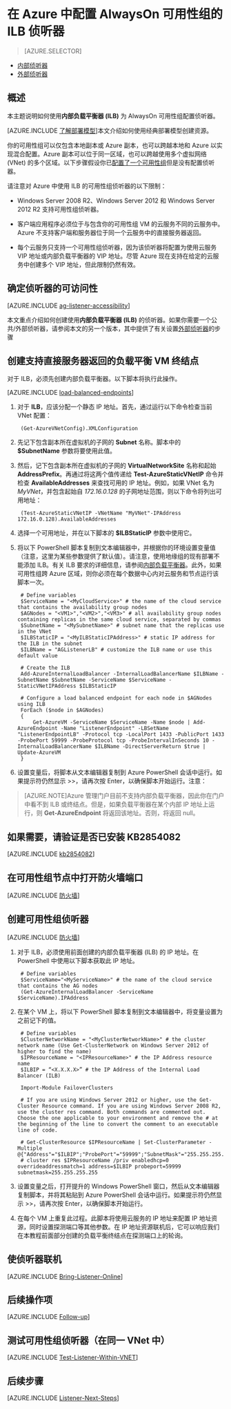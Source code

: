 <properties 
	pageTitle="为 AlwaysOn 可用性组配置 ILB 侦听器 | Windows Azure"
	description="本教程使用通过经典部署模型创建的资源，并使用内部负载平衡器 (ILB) 在 Azure 中创建 AlwaysOn 可用性组侦听器。"
	services="virtual-machines"
	documentationCenter="na"
	authors="rothja"
	manager="jeffreyg"
	editor="monicar" 
	tags="azure-service-management"/>
<tags 
	ms.service="virtual-machines"
	ms.date="09/16/2015"
	wacn.date="11/02/2015" />

# 在 Azure 中配置 AlwaysOn 可用性组的 ILB 侦听器

> [AZURE.SELECTOR]
- [内部侦听器](/documentation/articles/virtual-machines-sql-server-configure-ilb-alwayson-availability-group-listener)
- [外部侦听器](/documentation/articles/virtual-machines-sql-server-configure-public-alwayson-availability-group-listener)

## 概述

本主题说明如何使用**内部负载平衡器 (ILB)** 为 AlwaysOn 可用性组配置侦听器。

[AZURE.INCLUDE [了解部署模型](../includes/learn-about-deployment-models-include.md)]本文介绍如何使用经典部署模型创建资源。

你的可用性组可以仅包含本地副本或 Azure 副本，也可以跨越本地和 Azure 以实现混合配置。Azure 副本可以位于同一区域，也可以跨越使用多个虚拟网络 (VNet) 的多个区域。以下步骤假设你已[配置了一个可用性组](virtual-machines-sql-server-alwayson-availability-groups-gui.md)但是没有配置侦听器。

请注意对 Azure 中使用 ILB 的可用性组侦听器的以下限制：

- Windows Server 2008 R2、Windows Server 2012 和 Windows Server 2012 R2 支持可用性组侦听器。

- 客户端应用程序必须位于与包含你的可用性组 VM 的云服务不同的云服务中。Azure 不支持客户端和服务器位于同一个云服务中的直接服务器返回。

- 每个云服务只支持一个可用性组侦听器，因为该侦听器将配置为使用云服务 VIP 地址或内部负载平衡器的 VIP 地址。尽管 Azure 现在支持在给定的云服务中创建多个 VIP 地址，但此限制仍然有效。

## 确定侦听器的可访问性

[AZURE.INCLUDE [ag-listener-accessibility](../includes/virtual-machines-ag-listener-determine-accessibility.md)]

本文重点介绍如何创建使用**内部负载平衡器 (ILB)** 的侦听器。如果你需要一个公共/外部侦听器，请参阅本文的另一个版本，其中提供了有关设置[外部侦听器](/documentation/articles/virtual-machines-sql-server-configure-public-alwayson-availability-group-listener)的步骤

## 创建支持直接服务器返回的负载平衡 VM 终结点

对于 ILB，必须先创建内部负载平衡器。以下脚本将执行此操作。

[AZURE.INCLUDE [load-balanced-endpoints](../includes/virtual-machines-ag-listener-load-balanced-endpoints.md)]

1. 对于 **ILB**，应该分配一个静态 IP 地址。首先，通过运行以下命令检查当前 VNet 配置：

		(Get-AzureVNetConfig).XMLConfiguration

1. 先记下包含副本所在虚拟机的子网的 **Subnet** 名称。脚本中的 **$SubnetName** 参数将要使用此值。

1. 然后，记下包含副本所在虚拟机的子网的 **VirtualNetworkSite** 名称和起始 **AddressPrefix**。再通过将这两个值传递给 **Test-AzureStaticVNetIP** 命令并检查 **AvailableAddresses** 来查找可用的 IP 地址。例如，如果 VNet 名为 *MyVNet*，并包含起始自 *172.16.0.128* 的子网地址范围，则以下命令将列出可用地址：

		(Test-AzureStaticVNetIP -VNetName "MyVNet"-IPAddress 172.16.0.128).AvailableAddresses

1. 选择一个可用地址，并在以下脚本的 **$ILBStaticIP** 参数中使用它。

3. 将以下 PowerShell 脚本复制到文本编辑器中，并根据你的环境设置变量值（注意，这里为某些参数提供了默认值）。请注意，使用地缘组的现有部署不能添加 ILB。有关 ILB 要求的详细信息，请参阅[内部负载平衡器](/documentation/articles/load-balancer-internal-overview)。此外，如果可用性组跨 Azure 区域，则你必须在每个数据中心内对云服务和节点运行该脚本一次。

		# Define variables
		$ServiceName = "<MyCloudService>" # the name of the cloud service that contains the availability group nodes
		$AGNodes = "<VM1>","<VM2>","<VM3>" # all availability group nodes containing replicas in the same cloud service, separated by commas
		$SubnetName = "<MySubnetName>" # subnet name that the replicas use in the VNet
		$ILBStaticIP = "<MyILBStaticIPAddress>" # static IP address for the ILB in the subnet
		$ILBName = "AGListenerLB" # customize the ILB name or use this default value
		
		# Create the ILB
		Add-AzureInternalLoadBalancer -InternalLoadBalancerName $ILBName -SubnetName $SubnetName -ServiceName $ServiceName -StaticVNetIPAddress $ILBStaticIP
		
		# Configure a load balanced endpoint for each node in $AGNodes using ILB
		ForEach ($node in $AGNodes)
		{
			Get-AzureVM -ServiceName $ServiceName -Name $node | Add-AzureEndpoint -Name "ListenerEndpoint" -LBSetName "ListenerEndpointLB" -Protocol tcp -LocalPort 1433 -PublicPort 1433 -ProbePort 59999 -ProbeProtocol tcp -ProbeIntervalInSeconds 10 -InternalLoadBalancerName $ILBName -DirectServerReturn $true | Update-AzureVM 
		}

1. 设置变量后，将脚本从文本编辑器复制到 Azure PowerShell 会话中运行。如果提示符仍然显示 >>，请再次按 Enter，以确保脚本开始运行。注意：

>[AZURE.NOTE]Azure 管理门户目前不支持内部负载平衡器，因此你在门户中看不到 ILB 或终结点。但是，如果负载平衡器在某个内部 IP 地址上运行，则 **Get-AzureEndpoint** 将返回该地址。否则，将返回 null。

## 如果需要，请验证是否已安装 KB2854082

[AZURE.INCLUDE [kb2854082](../includes/virtual-machines-ag-listener-kb2854082.md)]

## 在可用性组节点中打开防火墙端口

[AZURE.INCLUDE [防火墙](../includes/virtual-machines-ag-listener-open-firewall.md)]

## 创建可用性组侦听器

[AZURE.INCLUDE [防火墙](../includes/virtual-machines-ag-listener-create-listener.md)]

1. 对于 ILB，必须使用前面创建的内部负载平衡器 (ILB) 的 IP 地址。在 PowerShell 中使用以下脚本获取此 IP 地址。

		# Define variables
		$ServiceName="<MyServiceName>" # the name of the cloud service that contains the AG nodes
		(Get-AzureInternalLoadBalancer -ServiceName $ServiceName).IPAddress

1. 在某个 VM 上，将以下 PowerShell 脚本复制到文本编辑器中，将变量设置为之前记下的值。

		# Define variables
		$ClusterNetworkName = "<MyClusterNetworkName>" # the cluster network name (Use Get-ClusterNetwork on Windows Server 2012 of higher to find the name)
		$IPResourceName = "<IPResourceName>" # the IP Address resource name 
		$ILBIP = “<X.X.X.X>” # the IP Address of the Internal Load Balancer (ILB)
		
		Import-Module FailoverClusters
		
		# If you are using Windows Server 2012 or higher, use the Get-Cluster Resource command. If you are using Windows Server 2008 R2, use the cluster res command. Both commands are commented out. Choose the one applicable to your environment and remove the # at the beginning of the line to convert the comment to an executable line of code. 
		
		# Get-ClusterResource $IPResourceName | Set-ClusterParameter -Multiple @{"Address"="$ILBIP";"ProbePort"="59999";"SubnetMask"="255.255.255.255";"Network"="$ClusterNetworkName";"OverrideAddressMatch"=1;"EnableDhcp"=0}
		# cluster res $IPResourceName /priv enabledhcp=0 overrideaddressmatch=1 address=$ILBIP probeport=59999  subnetmask=255.255.255.255

1. 设置变量之后，打开提升的 Windows PowerShell 窗口，然后从文本编辑器复制脚本，并将其粘贴到 Azure PowerShell 会话中运行。如果提示符仍然显示 >>，请再次按 Enter，以确保脚本开始运行。

2. 在每个 VM 上重复此过程。此脚本将使用云服务的 IP 地址来配置 IP 地址资源，同时设置探测端口等其他参数。在 IP 地址资源联机后，它可以响应我们在本教程前面部分创建的负载平衡终结点在探测端口上的轮询。

## 使侦听器联机

[AZURE.INCLUDE [Bring-Listener-Online](../includes/virtual-machines-ag-listener-bring-online.md)]

## 后续操作项

[AZURE.INCLUDE [Follow-up](../includes/virtual-machines-ag-listener-follow-up.md)]

## 测试可用性组侦听器（在同一 VNet 中）

[AZURE.INCLUDE [Test-Listener-Within-VNET](../includes/virtual-machines-ag-listener-test.md)]

## 后续步骤

[AZURE.INCLUDE [Listener-Next-Steps](../includes/virtual-machines-ag-listener-next-steps.md)]

<!---HONumber=76-->